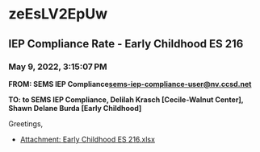 # zeEsLV2EpUw
## IEP Compliance Rate - Early Childhood ES 216
### May 9, 2022, 3:15:07 PM
**FROM: SEMS IEP Compliance<sems-iep-compliance-user@nv.ccsd.net>**

**TO: to SEMS IEP Compliance, Delilah Krasch [Cecile-Walnut Center], Shawn Delane Burda [Early Childhood]**


Greetings,  





* [Attachment: Early Childhood ES 216.xlsx](zeEsLV2EpUw-attachment-1.xlsx)

